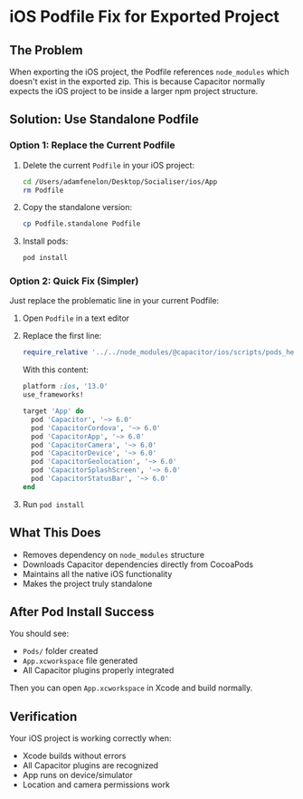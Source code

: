 # iOS Podfile Fix for Exported Project

## The Problem
When exporting the iOS project, the Podfile references `node_modules` which doesn't exist in the exported zip. This is because Capacitor normally expects the iOS project to be inside a larger npm project structure.

## Solution: Use Standalone Podfile

### Option 1: Replace the Current Podfile
1. Delete the current `Podfile` in your iOS project:
   ```bash
   cd /Users/adamfenelon/Desktop/Socialiser/ios/App
   rm Podfile
   ```

2. Copy the standalone version:
   ```bash
   cp Podfile.standalone Podfile
   ```

3. Install pods:
   ```bash
   pod install
   ```

### Option 2: Quick Fix (Simpler)
Just replace the problematic line in your current Podfile:

1. Open `Podfile` in a text editor
2. Replace the first line:
   ```ruby
   require_relative '../../node_modules/@capacitor/ios/scripts/pods_helpers'
   ```
   With this content:
   ```ruby
   platform :ios, '13.0'
   use_frameworks!

   target 'App' do
     pod 'Capacitor', '~> 6.0'
     pod 'CapacitorCordova', '~> 6.0'
     pod 'CapacitorApp', '~> 6.0'
     pod 'CapacitorCamera', '~> 6.0'
     pod 'CapacitorDevice', '~> 6.0'
     pod 'CapacitorGeolocation', '~> 6.0'
     pod 'CapacitorSplashScreen', '~> 6.0'
     pod 'CapacitorStatusBar', '~> 6.0'
   end
   ```

3. Run `pod install`

## What This Does
- Removes dependency on `node_modules` structure
- Downloads Capacitor dependencies directly from CocoaPods
- Maintains all the native iOS functionality
- Makes the project truly standalone

## After Pod Install Success
You should see:
- `Pods/` folder created
- `App.xcworkspace` file generated
- All Capacitor plugins properly integrated

Then you can open `App.xcworkspace` in Xcode and build normally.

## Verification
Your iOS project is working correctly when:
- Xcode builds without errors
- All Capacitor plugins are recognized
- App runs on device/simulator
- Location and camera permissions work
